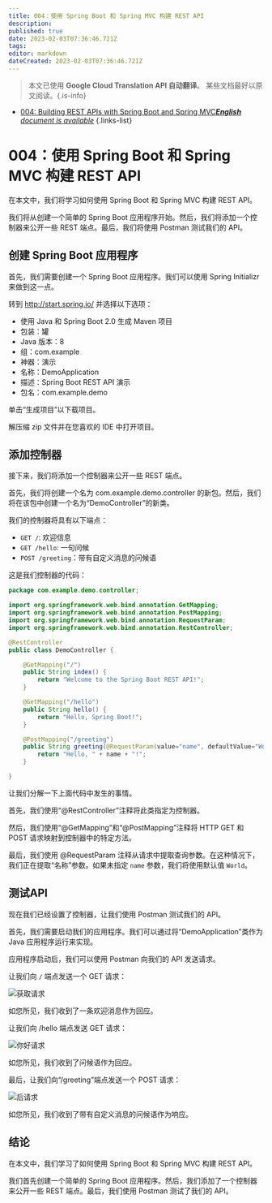 ```yaml
---
title: 004：使用 Spring Boot 和 Spring MVC 构建 REST API
description: 
published: true
date: 2023-02-03T07:36:46.721Z
tags: 
editor: markdown
dateCreated: 2023-02-03T07:36:46.721Z
---
```


> 本文已使用 **Google Cloud Translation API 自动翻译**。
某些文档最好以原文阅读。{.is-info}



- [004: Building REST APIs with Spring Boot and Spring MVC***English** document is available*](/en/Knowledge-base/Spring-Boot/Learning/004-building-rest-apis-with-spring-boot-and-spring-mvc)
{.links-list}


# 004：使用 Spring Boot 和 Spring MVC 构建 REST API

在本文中，我们将学习如何使用 Spring Boot 和 Spring MVC 构建 REST API。

我们将从创建一个简单的 Spring Boot 应用程序开始。然后，我们将添加一个控制器来公开一些 REST 端点。最后，我们将使用 Postman 测试我们的 API。

## 创建 Spring Boot 应用程序

首先，我们需要创建一个 Spring Boot 应用程序。我们可以使用 Spring Initializr 来做到这一点。

转到 http://start.spring.io/ 并选择以下选项：

- 使用 Java 和 Spring Boot 2.0 生成 Maven 项目
- 包装：罐
- Java 版本：8
- 组：com.example
- 神器：演示
- 名称：DemoApplication
- 描述：Spring Boot REST API 演示
- 包名：com.example.demo

单击“生成项目”以下载项目。

解压缩 zip 文件并在您喜欢的 IDE 中打开项目。

## 添加控制器

接下来，我们将添加一个控制器来公开一些 REST 端点。

首先，我们将创建一个名为 com.example.demo.controller 的新包。然后，我们将在该包中创建一个名为“DemoController”的新类。

我们的控制器将具有以下端点：

- `GET /`: 欢迎信息
- `GET /hello`: 一句问候
- `POST /greeting`：带有自定义消息的问候语

这是我们控制器的代码：

```java
package com.example.demo.controller;

import org.springframework.web.bind.annotation.GetMapping;
import org.springframework.web.bind.annotation.PostMapping;
import org.springframework.web.bind.annotation.RequestParam;
import org.springframework.web.bind.annotation.RestController;

@RestController
public class DemoController {

    @GetMapping("/")
    public String index() {
        return "Welcome to the Spring Boot REST API!";
    }

    @GetMapping("/hello")
    public String hello() {
        return "Hello, Spring Boot!";
    }

    @PostMapping("/greeting")
    public String greeting(@RequestParam(value="name", defaultValue="World") String name) {
        return "Hello, " + name + "!";
    }

}
```

让我们分解一下上面代码中发生的事情。

首先，我们使用“@RestController”注释将此类指定为控制器。

然后，我们使用“@GetMapping”和“@PostMapping”注释将 HTTP GET 和 POST 请求映射到控制器中的特定方法。

最后，我们使用 @RequestParam 注释从请求中提取查询参数。在这种情况下，我们正在提取“名称”参数。如果未指定 `name` 参数，我们将使用默认值 `World`。

## 测试API

现在我们已经设置了控制器，让我们使用 Postman 测试我们的 API。

首先，我们需要启动我们的应用程序。我们可以通过将“DemoApplication”类作为 Java 应用程序运行来实现。

应用程序启动后，我们可以使用 Postman 向我们的 API 发送请求。

让我们向 `/` 端点发送一个 GET 请求：

![获取请求](https://i.imgur.com/LNcuFtD.png)

如您所见，我们收到了一条欢迎消息作为回应。

让我们向 /hello 端点发送 GET 请求：

![你好请求](https://i.imgur.com/VywYbnK.png)

如您所见，我们收到了问候语作为回应。

最后，让我们向“/greeting”端点发送一个 POST 请求：

![后请求](https://i.imgur.com/EC4nUg4.png)

如您所见，我们收到了带有自定义消息的问候语作为响应。

## 结论

在本文中，我们学习了如何使用 Spring Boot 和 Spring MVC 构建 REST API。

我们首先创建一个简单的 Spring Boot 应用程序。然后，我们添加了一个控制器来公开一些 REST 端点。最后，我们使用 Postman 测试了我们的 API。